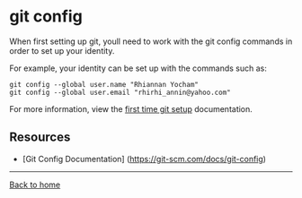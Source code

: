 # git config

When first setting up git, youll need to work with the git config commands in order to set up your identity.

For example, your identity can be set up with the commands such as:

```
git config --global user.name "Rhiannan Yocham"
git config --global user.email "rhirhi_annin@yahoo.com"
```

For more information, view the [first time git setup](https://git-scm.com/book/en/v2/Getting-Started-First-Time-Git-Setup) documentation.

## Resources

- [Git Config Documentation] (https://git-scm.com/docs/git-config)

---

[Back to home](../README.md)

